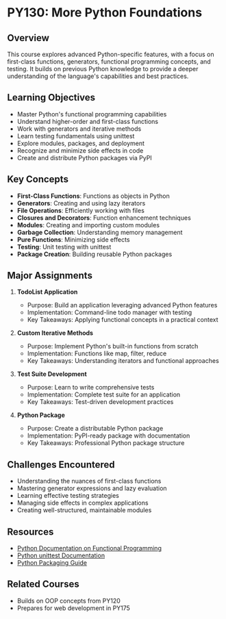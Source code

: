 # PY130: More Python Foundations

## Overview
This course explores advanced Python-specific features, with a focus on first-class functions, generators, functional programming concepts, and testing. It builds on previous Python knowledge to provide a deeper understanding of the language's capabilities and best practices.

## Learning Objectives
- Master Python's functional programming capabilities
- Understand higher-order and first-class functions
- Work with generators and iterative methods
- Learn testing fundamentals using unittest
- Explore modules, packages, and deployment
- Recognize and minimize side effects in code
- Create and distribute Python packages via PyPI

## Key Concepts
- **First-Class Functions**: Functions as objects in Python
- **Generators**: Creating and using lazy iterators
- **File Operations**: Efficiently working with files
- **Closures and Decorators**: Function enhancement techniques
- **Modules**: Creating and importing custom modules
- **Garbage Collection**: Understanding memory management
- **Pure Functions**: Minimizing side effects
- **Testing**: Unit testing with unittest
- **Package Creation**: Building reusable Python packages

## Major Assignments
1. **TodoList Application**
   - Purpose: Build an application leveraging advanced Python features
   - Implementation: Command-line todo manager with testing
   - Key Takeaways: Applying functional concepts in a practical context

2. **Custom Iterative Methods**
   - Purpose: Implement Python's built-in functions from scratch
   - Implementation: Functions like map, filter, reduce
   - Key Takeaways: Understanding iterators and functional approaches

3. **Test Suite Development**
   - Purpose: Learn to write comprehensive tests
   - Implementation: Complete test suite for an application
   - Key Takeaways: Test-driven development practices

4. **Python Package**
   - Purpose: Create a distributable Python package
   - Implementation: PyPI-ready package with documentation
   - Key Takeaways: Professional Python package structure

## Challenges Encountered
- Understanding the nuances of first-class functions
- Mastering generator expressions and lazy evaluation
- Learning effective testing strategies
- Managing side effects in complex applications
- Creating well-structured, maintainable modules

## Resources
- [Python Documentation on Functional Programming](https://docs.python.org/3/howto/functional.html)
- [Python unittest Documentation](https://docs.python.org/3/library/unittest.html)
- [Python Packaging Guide](https://packaging.python.org/en/latest/)

## Related Courses
- Builds on OOP concepts from PY120
- Prepares for web development in PY175
